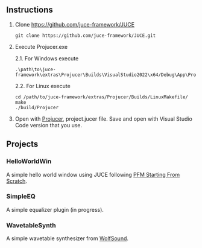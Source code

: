 ## Instructions

1. Clone https://github.com/juce-framework/JUCE
   
   ```
   git clone https://github.com/juce-framework/JUCE.git
   ```

3. Execute Projucer.exe

    2.1. For Windows execute
   
   ```
   .\path\to\juce-framework\extras\Projucer\Builds\VisualStudio2022\x64/Debug\App\Projucer.exe
   ```
   
    2.2. For Linux execute
   
   ```
   cd /path/to/juce-framework/extras/Projucer/Builds/LinuxMakefile/
   make
   ./build/Projucer
   ```
   
5. Open with [Projucer](https://docs.juce.com/master/tutorial_new_projucer_project.html), project.jucer file. Save and open with Visual Studio Code version that you use.
    
## Projects

### HelloWorldWin
A simple hello world window using JUCE following [PFM Starting From Scratch](https://www.youtube.com/watch?v=JHTcLVOcnQ4&t=0s).

### SimpleEQ
A simple equalizer plugin (in progress).

### WavetableSynth
A simple wavetable synthesizer from [WolfSound](https://thewolfsound.com/sound-synthesis/wavetable-synth-plugin-in-juce/).

